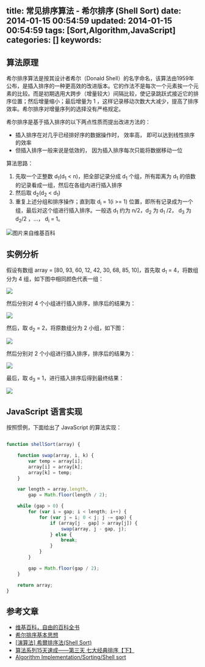 title: 常见排序算法 - 希尔排序 (Shell Sort)
date: 2014-01-15 00:54:59
updated: 2014-01-15 00:54:59
tags: [Sort,Algorithm,JavaScript]
categories: []
keywords:
---
## 算法原理 ##
希尔排序算法是按其设计者希尔（Donald Shell）的名字命名，该算法由1959年公布，是插入排序的一种更高效的改进版本。它的作法不是每次一个元素挨一个元素的比较。而是初期选用大跨步（增量较大）间隔比较，使记录跳跃式接近它的排序位置；然后增量缩小；最后增量为 1 ，这样记录移动次数大大减少，提高了排序效率。希尔排序对增量序列的选择没有严格规定。

希尔排序是基于插入排序的以下两点性质而提出改进方法的：
- 插入排序在对几乎已经排好序的数据操作时， 效率高， 即可以达到线性排序的效率
- 但插入排序一般来说是低效的， 因为插入排序每次只能将数据移动一位

算法思路：
1. 先取一个正整数 d<sub>1</sub>(d<sub>1</sub> < n)，把全部记录分成 d<sub>1</sub> 个组，所有距离为 d<sub>1</sub> 的倍数的记录看成一组，然后在各组内进行插入排序
2. 然后取 d<sub>2</sub>(d<sub>2</sub> < d<sub>1</sub>)
3. 重复上述分组和排序操作；直到取 d<sub>i</sub> = 1(i >= 1) 位置，即所有记录成为一个组，最后对这个组进行插入排序。一般选 d<sub>1</sub> 约为 n/2，d<sub>2</sub> 为 d<sub>1</sub> /2， d<sub>3</sub> 为 d<sub>2</sub>/2 ，…， d<sub>i</sub> = 1。

![图片来自维基百科](http://bubkoo.qiniudn.com/shell-sort-animation.gif)

<!--more-->

## 实例分析 ##

假设有数组 array = [80, 93, 60, 12, 42, 30, 68, 85, 10]，首先取 d<sub>1</sub> = 4，将数组分为 4 组，如下图中相同颜色代表一组：

![](http://bubkoo.qiniudn.com/shell-sort-step1.1.png)

然后分别对 4 个小组进行插入排序，排序后的结果为：

![](http://bubkoo.qiniudn.com/shell-sort-step1.2.png)

然后，取 d<sub>2</sub> = 2，将原数组分为 2 小组，如下图：

![](http://bubkoo.qiniudn.com/shell-sort-step2.1.png)

然后分别对 2 个小组进行插入排序，排序后的结果为：

![](http://bubkoo.qiniudn.com/shell-sort-step2.2.png)

最后，取 d<sub>3</sub> = 1，进行插入排序后得到最终结果：

![](http://bubkoo.qiniudn.com/shell-sort-step3.png)

## JavaScript 语言实现 ##
按照惯例，下面给出了 JavaScript 的算法实现：

``` javascript

function shellSort(array) {

    function swap(array, i, k) {
        var temp = array[i];
        array[i] = array[k];
        array[k] = temp;
    }

    var length = array.length,
        gap = Math.floor(length / 2);

    while (gap > 0) {
        for (var i = gap; i < length; i++) {
            for (var j = i; 0 < j; j -= gap) {
                if (array[j - gap] > array[j]) {
                    swap(array, j - gap, j);
                } else {
                    break;
                }
            }
        }

        gap = Math.floor(gap / 2);
    }

    return array;
}

```

## 参考文章 ##
- [维基百科，自由的百科全书](http://zh.wikipedia.org/wiki/%E5%B8%8C%E5%B0%94%E6%8E%92%E5%BA%8F)
- [希尔排序基本思想](http://student.zjzk.cn/course_ware/data_structure/web/paixu/paixu8.2.2.1.htm)
- [[演算法] 希爾排序法(Shell Sort)](http://notepad.yehyeh.net/Content/Algorithm/Sort/Shell/Shell.php)
- [算法系列15天速成——第三天 七大经典排序【下】](http://www.cnblogs.com/huangxincheng/archive/2011/11/20/2255695.html)
- [Algorithm Implementation/Sorting/Shell sort](http://en.wikibooks.org/wiki/Algorithm_Implementation/Sorting/Shell_sort)